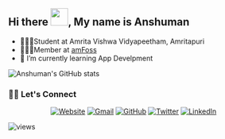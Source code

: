 

## Hi there <img src="https://raw.githubusercontent.com/MartinHeinz/MartinHeinz/master/wave.gif" width="35">, My name is Anshuman


- 👨🏻‍🎓Student at Amrita Vishwa Vidyapeetham, Amritapuri
- 👨🏻‍💻Member at [amFoss](https://amfoss.in/)
- 🌱 I’m currently learning App Develpment 


![Anshuman's GitHub stats](https://github-readme-stats.vercel.app/api?username=anshuman-8&show_icons=true&theme=prussian) 

### 🙋‍♂️ Let's Connect
<p align="center">
  <a href="https://anshuman-8.github.io/"><img src="https://img.icons8.com/bubbles/50/000000/web.png" alt="Website"/></a>
        <a href="anshuman8swain@gmail.com"><img src="https://img.icons8.com/bubbles/50/000000/gmail.png" alt="Gmail"/></a>
        <a href="https://github.com/anshuman-8"><img src="https://img.icons8.com/bubbles/50/000000/github.png" alt="GitHub"/></a>
        <a href="https://twitter.com/Anshuman_8_"><img src="https://img.icons8.com/bubbles/50/000000/twitter.png" alt="Twitter"/></a>
        <a href="https://www.linkedin.com/in/anshuman-swain-1529b2219/"><img src="https://img.icons8.com/bubbles/50/000000/linkedin.png" alt="LinkedIn"/></a>
        
        

</p>

![views](https://komarev.com/ghpvc/?username=anshuman-8&color=dc143c)
